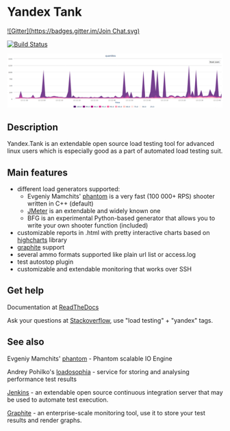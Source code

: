 
# Yandex Tank
[![Gitter](https://badges.gitter.im/Join Chat.svg)](https://gitter.im/yandex/yandex-tank?utm_source=badge&utm_medium=badge&utm_campaign=pr-badge&utm_content=badge)

[![Build Status](https://secure.travis-ci.org/yandex/yandex-tank.png?branch=master)](http://travis-ci.org/yandex/yandex-tank)

![Quantiles chart example](/logos/screen.png)

## Description
Yandex.Tank is an extendable open source load testing tool for advanced linux users which is especially good as a part of automated load testing suit.

## Main features
* different load generators supported:
  * Evgeniy Mamchits' [phantom](https://github.com/mamchits/phantom) is a very fast (100 000+ RPS) shooter written in C++ (default)
  * [JMeter](http://jmeter.apache.org/) is an extendable and widely known one
  * BFG is an experimental Python-based generator that allows you to write your own shooter function (included)
* customizable reports in .html with pretty interactive charts based on [highcharts](http://www.highcharts.com/) library
* [graphite](https://graphite.readthedocs.org/en/latest/overview.html) support
* several ammo formats supported like plain url list or access.log
* test autostop plugin
* customizable and extendable monitoring that works over SSH


## Get help
Documentation at [ReadTheDocs](https://yandextank.readthedocs.org/en/latest/)

Ask your questions at [Stackoverflow](https://stackoverflow.com/), use "load testing" + "yandex" tags.

## See also
Evgeniy Mamchits' [phantom](https://github.com/mamchits/phantom) - Phantom scalable IO Engine

Andrey Pohilko's [loadosophia](https://loadosophia.org/) - service for storing and analysing performance test results

[Jenkins](https://jenkins-ci.org/) - an extendable open source continuous integration server that may be used to automate test execution.

[Graphite](https://graphite.readthedocs.org/en/latest/overview.html) - an enterprise-scale monitoring tool, use it to store your test results and render graphs.
